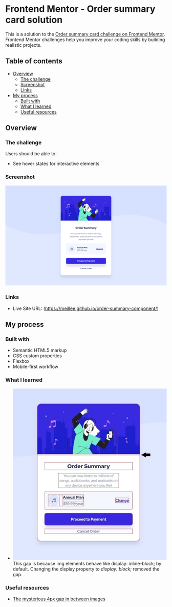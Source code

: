 # Frontend Mentor - Order summary card solution

This is a solution to the [Order summary card challenge on Frontend Mentor](https://www.frontendmentor.io/challenges/order-summary-component-QlPmajDUj). Frontend Mentor challenges help you improve your coding skills by building realistic projects. 

## Table of contents

- [Overview](#overview)
  - [The challenge](#the-challenge)
  - [Screenshot](#screenshot)
  - [Links](#links)
- [My process](#my-process)
  - [Built with](#built-with)
  - [What I learned](#what-i-learned)
  - [Useful resources](#useful-resources)
## Overview

### The challenge

Users should be able to:

- See hover states for interactive elements

### Screenshot

![](./images/screenshot.png)

### Links

- Live Site URL: (https://meillee.github.io/order-summary-component/)

## My process

### Built with

- Semantic HTML5 markup
- CSS custom properties
- Flexbox
- Mobile-first workflow

### What I learned

- ![](./images/image-gap.jpg)<br>
This gap is because img elements behave like display: inline-block; by default. Changing the display property to *display: block;* removed the gap.

### Useful resources

- [The mysterious 4px gap in between images](https://www.codeblocq.com/2016/09/The-mysterious-4px-gap-in-between-images/)
